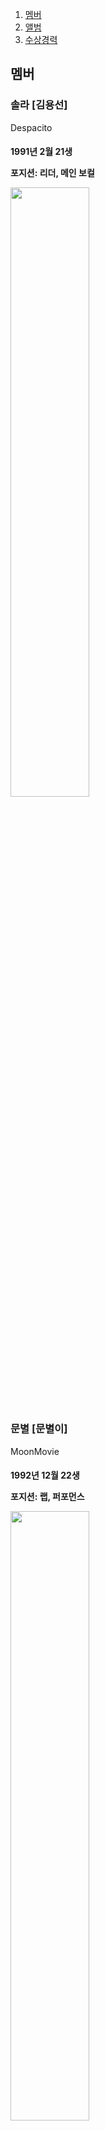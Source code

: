 <ol>    <li><a href="MAMAMOO.html">멤버</a></li>    <li><a href="MAMAMOO.html">앨범</a></li>    <li><a href="MAMAMOO .html">수상경력</a></li>  </ol>
<h2>멤버</h2>
  <p>
    <h3> 솔라 [김용선] </h3>
    <p>
      <a href="https://www.youtube.com/watch?v=ww8istTyQwo" target="_blank" title="Solar"> </a>
        <h7> Despacito <h7> 
      <p>
        <h4> 1991년 2월 21생
          <p> 포지션: 리더, 메인 보컬
            <p>
              <p> <img src="file:///C:/Users/admin/Desktop/DYZFiOEUQAIV3QQ.jpg" width="50%">
                <p>
                  <h3> 문별 [문별이] </h3>
                  <p>
                    <a href="https://www.youtube.com/watch?v=zuLYy0TYzj8" target="_blank" title="MoonStar"> </a>
                      <h7> MoonMovie <h7>                    
                          <p>
                      <h4> 1992년 12월 22생
                        <p> 포지션: 랩, 퍼포먼스
                          <p>
                            <p> <img src="file:///C:/Users/admin/Desktop/%EC%9E%84%ED%98%9C%EC%95%88/%EC%82%AC%EC%A7%84/Yellow%20Flower/%ED%9C%98%EC%9D%B8/DbJn_phVAAADlSB.jpg" width="50%">

                              <p>
                                <h3> 휘인 [정휘인] </h3>
                                <p>
                                  <a href="https://www.youtube.com/watch?v=SN__czIBavI8" target="_blank" title="WheeIn">
                                    <h7> Finesse <h7>                                
                                  <p>
                                    <h4> 1995년 4월 7생
                                      <p> 포지션: 리드 보컬, 리드 댄서
                                        <p>
                                          <p> <img src="file:///C:/Users/admin/Desktop/%EC%9E%84%ED%98%9C%EC%95%88/%EC%82%AC%EC%A7%84/m/ghktk.jpg" width="50%">
                                            <p>
                                              <h3> 화사 [안혜진] </h3>
                                              <p>
                                                <a href="https://www.youtube.com/watch?v=SN__czIBavI8" target="_blank" title="Hwasa">
                                                  <h7> Queen   <h7>                                     
                                                <p>
                                                  <h4> 1995년 7월 23생
                                                    <p> 포지션: 서브 보컬, 리드 래퍼
                                                    </p>
